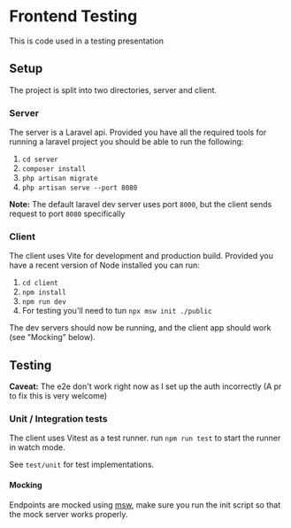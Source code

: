 # Frontend Testing

This is code used in a testing presentation

## Setup

The project is split into two directories, server and client.

### Server

The server is a Laravel api. Provided you have all the required tools for running a laravel project you should be able to run the following:

1. `cd server`
2. `composer install`
2. `php artisan migrate`
3. `php artisan serve --port 8080`

**Note:** The default laravel dev server uses port `8000`, but the client sends request to port `8080` specifically

### Client

The client uses Vite for development and production build. Provided you have a recent version of Node installed you can run:

1. `cd client`
2. `npm install`
3. `npm run dev`
4. For testing you'll need to tun `npx msw init ./public`

The dev servers should now be running, and the client app should work (see "Mocking" below).

## Testing

**Caveat:** The e2e don't work right now as I set up the auth incorrectly (A pr to fix this is very welcome)

### Unit / Integration tests

The client uses Vitest as a test runner. run `npm run test` to start the runner in watch mode.

See `test/unit` for test implementations.

#### Mocking

Endpoints are mocked using [msw](https://mswjs.io/), make sure you run the init script so that the mock server works properly.
